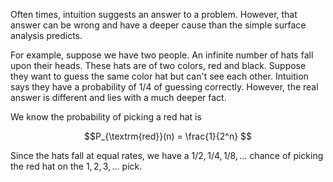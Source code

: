 
Often times, intuition suggests an answer to a problem. However, that answer
can be wrong and have a deeper cause than the simple surface analysis predicts.

For example, suppose we have two people. An infinite number of hats fall upon
their heads. These hats are of two colors, red and black. Suppose they want to
guess the same color hat but can't see each other. Intuition says they have a
probability of $1/4$ of guessing correctly. However, the real answer is
different and lies with a much deeper fact.

<!--include image here-->

We know the probability of picking a red hat is 

$$P_{\textrm{red}}(n) = \frac{1}{2^n} $$

Since the hats fall at equal rates, we have a $1/2, 1/4, 1/8, \ldots$ chance
of picking the red hat on the $1,2, 3,\ldots$ pick.





